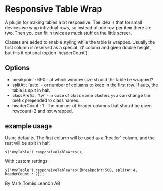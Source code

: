 # Responsive Table Wrap

A plugin for making tables a bit responsive. The idea is that for small devices we wrap infividual rows, so instead of 
one row per item there are two. Then you can fit in twice as much stuff on the little screen.

Classes are added to enable styling while the table is wrapped. Usually the first column
 is reserved as a special 'id' column and given double height, but this it optional (option 'headerCount').

## Options

 - breakpoint : 690 - at which window size should the table be wrapped?
 - splitAt : 'auto' - or number of columns to keep in the first row. If auto, the table is split in half.
 - classPrefix : 'tw' - in case of class name clashes you can change the prefix prepended to class names.
 - headerCount : 1 - the number of header columns that should be given rowcount=2 and not wrapped.

## example usage

Using defaults. The first column will be used as a 'header' column, and the rest will be split in half.

    $('#myTable').responsiveTableWrap();

With custom settings

    $('#myTable').responsiveTableWrap({breakpoint:500, splitAt:4, headerCount : 2});

By Mark Tombs LeanOn AB